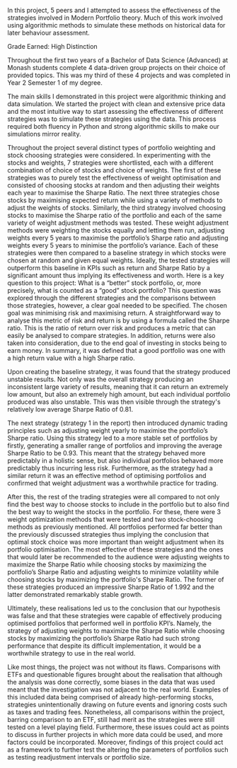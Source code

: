 In this project, 5 peers and I attempted to assess the effectiveness of the strategies involved in Modern Portfolio theory. Much of this work involved using algorithmic methods to simulate these methods on historical data for later behaviour assessment.

Grade Earned: High Distinction

Throughout the first two years of a Bachelor of Data Science (Advanced) at Monash students complete 4 data-driven group projects on their choice of provided topics. This was my third of these 4 projects and was completed in Year 2 Semester 1 of my degree.

The main skills I demonstrated in this project were algorithmic thinking and data simulation. We started the project with clean and extensive price data and the most intuitive way to start assessing the effectiveness of different strategies was to simulate these strategies using the data. This process required both fluency in Python and strong algorithmic skills to make our simulations mirror reality.

Throughout the project several distinct types of portfolio weighting and stock choosing strategies were considered. In experimenting with the stocks and weights, 7 strategies were shortlisted, each with a different combination of choice of stocks and choice of weights. The first of these strategies was to purely test the effectiveness of weight optimisation and consisted of choosing stocks at random and then adjusting their weights each year to maximise the Sharpe Ratio. The
next three strategies chose stocks by maximising expected return while using a variety of
methods to adjust the weights of stocks. Similarly, the third strategy involved choosing stocks to
maximise the Sharpe ratio of the portfolio and each of the same variety of weight adjustment
methods was tested. These weight adjustment methods were weighting the stocks equally and
letting them run, adjusting weights every 5 years to maximise the portfolio’s Sharpe ratio and
adjusting weights every 5 years to minimise the portfolio’s variance. Each of these strategies
were then compared to a baseline strategy in which stocks were chosen at random and given
equal weights. Ideally, the tested strategies will outperform this baseline in KPIs such as return
and Sharpe Ratio by a significant amount thus implying its effectiveness and worth.
Here is a key question to this project: What is a “better” stock portfolio, or, more precisely, what
is counted as a “good” stock portfolio? This question was explored through the different
strategies and the comparisons between those strategies, however, a clear goal needed to be
specified. The chosen goal was minimising risk and maximising return. A straightforward way to
analyse this metric of risk and return is by using a formula called the Sharpe ratio. This is the
ratio of return over risk and produces a metric that can easily be analysed to compare
strategies. In addition, returns were also taken into consideration, due to the end goal of
investing in stocks being to earn money. In summary, it was defined that a good portfolio was
one with a high return value with a high Sharpe ratio.

Upon creating the baseline strategy, it was found that the strategy produced unstable results.
Not only was the overall strategy producing an inconsistent large variety of results, meaning that
it can return an extremely low amount, but also an extremely high amount, but each individual
portfolio produced was also unstable. This was then visible through the strategy's relatively low
average Sharpe Ratio of 0.81.

The next strategy (strategy 1 in the report) then introduced dynamic trading principles such as
adjusting weight yearly to maximise the portfolio’s Sharpe ratio. Using this strategy led to a
more stable set of portfolios by firstly, generating a smaller range of portfolios and improving
the average Sharpe Ratio to be 0.93. This meant that the strategy behaved more predictably in a
holistic sense, but also individual portfolios behaved more predictably thus incurring less risk.
Furthermore, as the strategy had a similar return it was an effective method of optimising
portfolios and confirmed that weight adjustment was a worthwhile practice for trading.

After this, the rest of the trading strategies were all compared to not only find the best way to
choose stocks to include in the portfolio but to also find the best way to weight the stocks in the
portfolio. For these, there were 3 weight optimization methods that were tested and two stock-choosing methods as previously mentioned. All portfolios performed far better than the
previously discussed strategies thus implying the conclusion that optimal stock choice was more
important than weight adjustment when its portfolio optimisation. The most effective of these
strategies and the ones that would later be recommended to the audience were adjusting
weights to maximize the Sharpe Ratio while choosing stocks by maximizing the portfolio’s Sharpe
Ratio and adjusting weights to minimize volatility while choosing stocks by maximizing the
portfolio's Sharpe Ratio. The former of these strategies produced an impressive Sharpe Ratio of
1.992 and the latter demonstrated remarkably stable growth.

Ultimately, these realisations led us to the conclusion that our hypothesis was false and that
these strategies were capable of effectively producing optimised portfolios that performed well in
portfolio KPI’s. Namely, the strategy of adjusting weights to maximize the Sharpe Ratio while
choosing stocks by maximizing the portfolio’s Sharpe Ratio had such strong performance that
despite its difficult implementation, it would be a worthwhile strategy to use in the real world.

Like most things, the project was not without its flaws. Comparisons with ETFs and questionable
figures brought about the realisation that although the analysis was done correctly, some biases
in the data that was used meant that the investigation was not adjacent to the real world. Examples
of this included data being comprised of already high-performing stocks, strategies
unintentionally drawing on future events and ignoring costs such as taxes and trading fees.
Nonetheless, all comparisons within the project, barring comparison to an ETF, still had merit as
the strategies were still tested on a level playing field. Furthermore, these issues could act as
points to discuss in further projects in which more data could be used, and more factors could
be incorporated. Moreover, findings of this project could act as a framework to further test the
altering the parameters of portfolios such as testing readjustment intervals or portfolio size.
